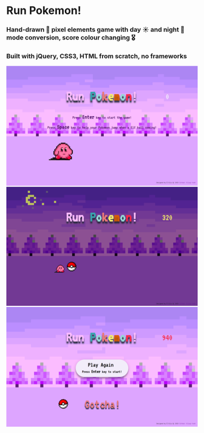 # Run Pokemon!
  ### Hand-drawn :art:  pixel elements game with day :sunny: and night :crescent_moon: mode conversion, score colour changing	:medal_military: <br/>
  ### Built with jQuery, CSS3, HTML from scratch, no frameworks
![index](index.png)
![night](night.png)
![playagain](playagain.png)
